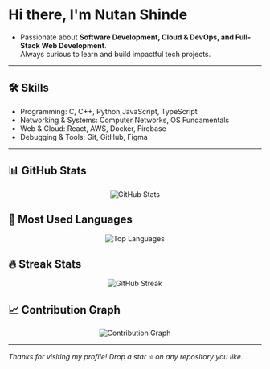   # Hi there, I'm Nutan Shinde 

- Passionate about **Software Development, Cloud & DevOps, and Full-Stack Web Development**.    
Always curious to learn and build impactful tech projects.      
---   
## 🛠️ Skills 
- Programming: C, C++, Python,JavaScript, TypeScript  
- Networking & Systems: Computer Networks, OS Fundamentals  
- Web & Cloud: React, AWS, Docker, Firebase 
- Debugging & Tools: Git, GitHub, Figma
---
   
## 📊 GitHub Stats
<p align="center">
  <img src="https://github-readme-stats.vercel.app/api?username=nutanshinde1&show_icons=true&theme=tokyonight&hide_border=true" alt="GitHub Stats" />
</p>

## 📌 Most Used Languages
<p align="center">
  <img src="https://github-readme-stats.vercel.app/api/top-langs/?username=nutanshinde1&layout=compact&theme=tokyonight&hide_border=true" alt="Top Languages" />
</p>

## 🔥 Streak Stats
<p align="center">
  <img src="https://github-readme-streak-stats.herokuapp.com?user=nutanshinde1&theme=tokyonight&hide_border=true" alt="GitHub Streak" />
</p>

## 📈 Contribution Graph

<p align="center">
  <img src="https://github-readme-activity-graph.vercel.app/graph?username=nutanshinde1&theme=react-dark&hide_border=true&area=true" alt="Contribution Graph" />
</p>

---


_Thanks for visiting my profile! Drop a star ⭐ on any repository you like._
